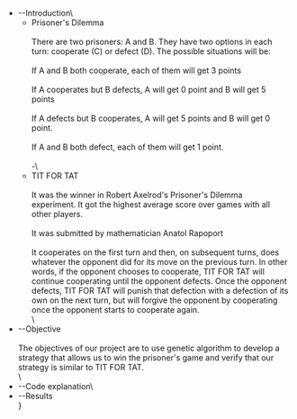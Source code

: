 
- --Introduction\
  - Prisoner's Dilemma\
\
There are two prisoners: A and B. They have two options in each turn: cooperate (C) or defect (D). The possible situations will be:\
\
If A and B both cooperate, each of them will get 3 points\
\
If A cooperates but B defects, A will get 0 point and B will get 5 points\
\
If A defects but B cooperates, A will get 5 points and B will get 0 point.\
\
If A and B both defect, each of them will get 1 point.\
\
-\
  - TIT FOR TAT\
\
It was the winner in Robert Axelrod's Prisoner's Dilemma experiment. It got the highest average score over games with all other players.\
\
It was submitted by mathematician Anatol Rapoport\
\
It cooperates on the first turn and then, on subsequent turns, does whatever the opponent did for its move on the previous turn. In other words, if the opponent chooses to cooperate, TIT FOR TAT will continue cooperating until the opponent defects. Once the opponent defects, TIT FOR TAT will punish that defection with a defection of its own on the next turn, but will forgive the opponent by cooperating once the opponent starts to cooperate again.\
\
- --Objective\
\
The objectives of our project are to use genetic algorithm to develop a strategy that allows us to win the prisoner's game and verify that our strategy is similar to TIT FOR TAT.\
\
- --Code explanation\
- --Results\
}
